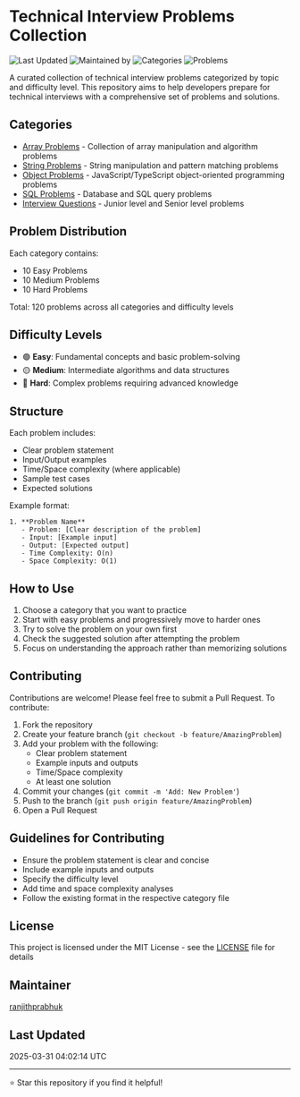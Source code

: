 # Technical Interview Problems Collection

![Last Updated](https://img.shields.io/badge/Last%20Updated-2025--03--31-blue)
![Maintained by](https://img.shields.io/badge/Maintained%20by-ranjithprabhuk-brightgreen)
![Categories](https://img.shields.io/badge/Categories-4-orange)
![Problems](https://img.shields.io/badge/Total%20Problems-120-success)

A curated collection of technical interview problems categorized by topic and difficulty level. This repository aims to help developers prepare for technical interviews with a comprehensive set of problems and solutions.

## Categories

- [Array Problems](array.md) - Collection of array manipulation and algorithm problems
- [String Problems](string.md) - String manipulation and pattern matching problems
- [Object Problems](objects.md) - JavaScript/TypeScript object-oriented programming problems
- [SQL Problems](sql.md) - Database and SQL query problems
- [Interview Questions](interview-questions.md) - Junior level and Senior level problems

## Problem Distribution

Each category contains:
- 10 Easy Problems
- 10 Medium Problems
- 10 Hard Problems

Total: 120 problems across all categories and difficulty levels

## Difficulty Levels

- 🟢 **Easy**: Fundamental concepts and basic problem-solving
- 🟡 **Medium**: Intermediate algorithms and data structures
- 🔴 **Hard**: Complex problems requiring advanced knowledge

## Structure

Each problem includes:
- Clear problem statement
- Input/Output examples
- Time/Space complexity (where applicable)
- Sample test cases
- Expected solutions

Example format:
```
1. **Problem Name**
   - Problem: [Clear description of the problem]
   - Input: [Example input]
   - Output: [Expected output]
   - Time Complexity: O(n)
   - Space Complexity: O(1)
```

## How to Use

1. Choose a category that you want to practice
2. Start with easy problems and progressively move to harder ones
3. Try to solve the problem on your own first
4. Check the suggested solution after attempting the problem
5. Focus on understanding the approach rather than memorizing solutions

## Contributing

Contributions are welcome! Please feel free to submit a Pull Request. To contribute:

1. Fork the repository
2. Create your feature branch (`git checkout -b feature/AmazingProblem`)
3. Add your problem with the following:
   - Clear problem statement
   - Example inputs and outputs
   - Time/Space complexity
   - At least one solution
4. Commit your changes (`git commit -m 'Add: New Problem'`)
5. Push to the branch (`git push origin feature/AmazingProblem`)
6. Open a Pull Request

## Guidelines for Contributing

- Ensure the problem statement is clear and concise
- Include example inputs and outputs
- Specify the difficulty level
- Add time and space complexity analyses
- Follow the existing format in the respective category file

## License

This project is licensed under the MIT License - see the [LICENSE](LICENSE) file for details

## Maintainer

[ranjithprabhuk](https://github.com/ranjithprabhuk)

## Last Updated

2025-03-31 04:02:14 UTC

---
⭐ Star this repository if you find it helpful!
